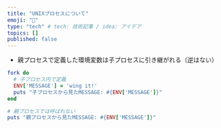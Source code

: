```yaml
---
title: "UNIXプロセスについて"
emoji: "🐡"
type: "tech" # tech: 技術記事 / idea: アイデア
topics: []
published: false
---
```


- 親プロセスで定義した環境変数は子プロセスに引き継がれる（逆はない）

```ruby
fork do
  # 子プロセス内で定義
  ENV['MESSAGE'] = 'wing it!'
  puts "子プロセスから見たMESSAGE: #{ENV['MESSAGE']}"
end

# 親プロセスでは呼ばれない
puts "親プロセスから見たMESSAGE: #{ENV['MESSAGE']}"
```


